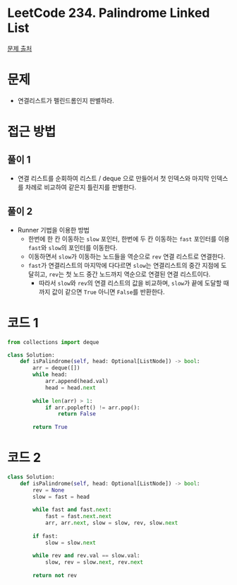 # LeetCode 234. Palindrome Linked List
[문제 출처](https://leetcode.com/problems/palindrome-linked-list/)

# 문제
- 연결리스트가 펠린드롬인지 판별하라.

# 접근 방법
## 풀이 1
- 연결 리스트를 순회하여 리스트 / deque 으로 만들어서 첫 인덱스와 마지막 인덱스를 차례로 비교하여 같은지 틀린지를 판별한다.

## 풀이 2
- Runner 기법을 이용한 방법
  - 한번에 한 칸 이동하는 `slow` 포인터, 한번에 두 칸 이동하는 `fast` 포인터를 이용 `fast`와 `slow`의 포인터를 이동한다.
  - 이동하면서 `slow`가 이동하는 노드들을 역순으로 `rev` 연결 리스트로 연결한다. 
  - `fast`가 연결리스트의 마지막에 다다르면 `slow`는 연결리스트의 중간 지점에 도달히고, `rev`는 첫 노드 중간 노드까지 역순으로 연결된 연결 리스트이다.
    - 따라서 `slow`와 `rev`의 연결 리스트의 값을 비교하며, `slow`가 끝에 도달할 때까지 값이 같으면 `True` 아니면 `False`를 반환한다.

# 코드 1
```python
from collections import deque

class Solution:
    def isPalindrome(self, head: Optional[ListNode]) -> bool:
        arr = deque([])
        while head:
            arr.append(head.val)
            head = head.next
        
        while len(arr) > 1:
            if arr.popleft() != arr.pop():
                return False
        
        return True
```

# 코드 2
```python
class Solution:
    def isPalindrome(self, head: Optional[ListNode]) -> bool:
        rev = None
        slow = fast = head
        
        while fast and fast.next:
            fast = fast.next.next
            arr, arr.next, slow = slow, rev, slow.next
            
        if fast:
            slow = slow.next
            
        while rev and rev.val == slow.val:
            slow, rev = slow.next, rev.next
        
        return not rev
```
